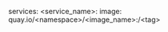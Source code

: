 <!-- layout:code post: building-your-service_image -->


services:
    &#60;service_name&#62;:
        image: quay.io/&lt;namespace&gt;/&lt;image_name&gt;:/&lt;tag&gt;
